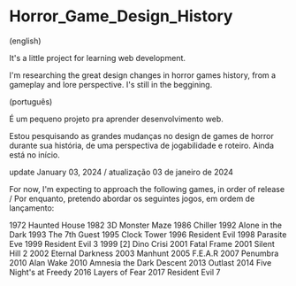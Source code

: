 # Horror_Game_Design_History

(english)

It's a little project for learning web development.

I'm researching the great design changes in horror games history, from a gameplay and lore perspective. I's still in the beggining.

(português)

É um pequeno projeto pra aprender desenvolvimento web.

Estou pesquisando as grandes mudanças no design de games de horror durante sua história, de uma perspectiva de jogabilidade e roteiro. Ainda está no início.

update January 03, 2024 / atualização 03 de janeiro de 2024

For now, I'm expecting to approach the following games, in order of release / Por enquanto, pretendo abordar os seguintes jogos, em ordem de lançamento:

1972 Haunted House
1982 3D Monster Maze
1986 Chiller
1992 Alone in the Dark
1993 The 7th Guest
1995 Clock Tower
1996 Resident Evil
1998 Parasite Eve
1999 Resident Evil 3
1999 [2] Dino Crisi
2001 Fatal Frame
2001 Silent Hill 2
2002 Eternal Darkness
2003 Manhunt
2005 F.E.A.R
2007 Penumbra
2010 Alan Wake
2010 Amnesia the Dark Descent
2013 Outlast
2014 Five Night's at Freedy
2016 Layers of Fear
2017 Resident Evil 7
